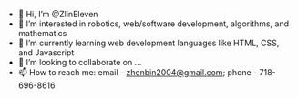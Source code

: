 - 👋 Hi, I’m @ZlinEleven
- 👀 I’m interested in robotics, web/software development, algorithms, and mathematics
- 🌱 I’m currently learning web development languages like HTML, CSS, and Javascript
- 💞️ I’m looking to collaborate on ...
- 📫 How to reach me: email - zhenbin2004@gmail.com; phone - 718-696-8616

<!---
ZlinEleven/ZlinEleven is a ✨ special ✨ repository because its `README.md` (this file) appears on your GitHub profile.
You can click the Preview link to take a look at your changes.
--->
